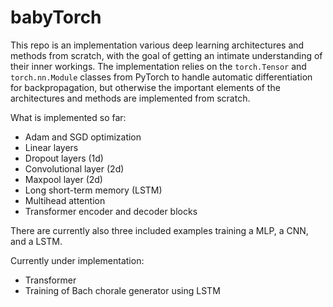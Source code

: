 # babyTorch
This repo is an implementation various deep learning architectures and methods 
from scratch, with the goal of getting an intimate understanding of their inner
workings. The implementation relies on the `torch.Tensor` and `torch.nn.Module` classes 
from PyTorch to handle automatic differentiation for backpropagation, but otherwise the important
elements of the architectures and methods are implemented from scratch. 

What is implemented so far: 
  - Adam and SGD optimization
  - Linear layers
  - Dropout layers (1d)
  - Convolutional layer (2d)
  - Maxpool layer (2d)
  - Long short-term memory (LSTM)
  - Multihead attention 
  - Transformer encoder and decoder blocks 

There are currently also three included examples training a MLP, a CNN, and a
LSTM. 

Currently under implementation:
  - Transformer 
  - Training of Bach chorale generator using LSTM 

<!--
# Bach dataset: https://github.com/ageron/handson-ml2/blob/master/datasets/jsb_chorales/jsb_chorales.tgz
-->
